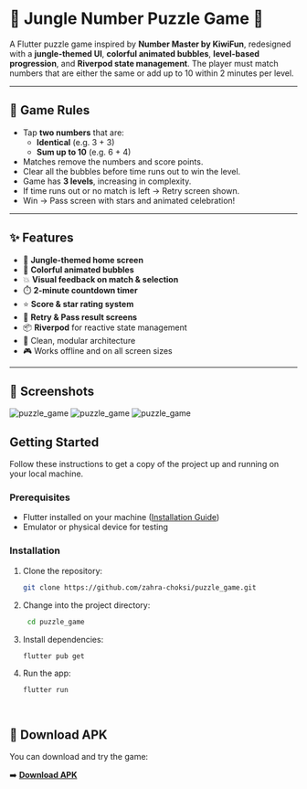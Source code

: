 # 🌿 Jungle Number Puzzle Game 🧩

A Flutter puzzle game inspired by **Number Master by KiwiFun**, redesigned with a **jungle-themed UI**, **colorful animated bubbles**, **level-based progression**, and **Riverpod state management**. The player must match numbers that are either the same or add up to 10 within 2 minutes per level.

---

## 🧠 Game Rules

- Tap **two numbers** that are:
  - **Identical** (e.g. 3 + 3)
  - **Sum up to 10** (e.g. 6 + 4)
- Matches remove the numbers and score points.
- Clear all the bubbles before time runs out to win the level.
- Game has **3 levels**, increasing in complexity.
- If time runs out or no match is left → Retry screen shown.
- Win → Pass screen with stars and animated celebration!

---

## ✨ Features

- 🌴 **Jungle-themed home screen**
- 🎨 **Colorful animated bubbles**
- 💥 **Visual feedback on match & selection**
- ⏱️ **2-minute countdown timer**
- ⭐ **Score & star rating system**
- 🔄 **Retry & Pass result screens**
- 📦 **Riverpod** for reactive state management
- 🧱 Clean, modular architecture
- 🎮 Works offline and on all screen sizes

---

## 📸 Screenshots
![puzzle_game](main_screen.jpg)    ![puzzle_game](pass.jpg)
![puzzle_game](fail.jpg)

## Getting Started

Follow these instructions to get a copy of the project up and running on your local machine.

### Prerequisites

- Flutter installed on your machine ([Installation Guide](https://flutter.dev/docs/get-started/install))
- Emulator or physical device for testing

### Installation

1. Clone the repository:

   ```bash
   git clone https://github.com/zahra-choksi/puzzle_game.git
2. Change into the project directory:

   ```bash
    cd puzzle_game
3. Install dependencies:

    ```bash
    flutter pub get
4. Run the app:

    ```bash
   flutter run




## 📲 Download APK

You can download and try the game:

➡️ [**Download APK**](https://github.com/zahra-choksi/puzzle_game/blob/37e945b226277c7061ee354469caeeed37ef31fe/builds/app-release.apk)

   
    

